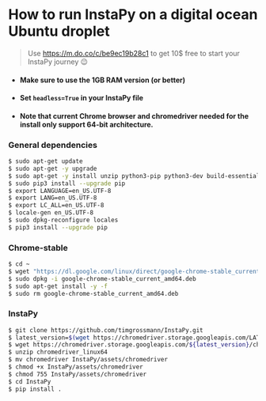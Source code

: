 # How to run InstaPy on a digital ocean Ubuntu droplet
> Use https://m.do.co/c/be9ec19b28c1 to get 10$ free to start your InstaPy journey :wink:

- #### Make sure to use the 1GB RAM version (or better)
- #### Set ```headless=True``` in your InstaPy file
- #### Note that current Chrome browser and chromedriver needed for the install only support 64-bit architecture. 

### General dependencies

```sh
$ sudo apt-get update
$ sudo apt-get -y upgrade
$ sudo apt-get -y install unzip python3-pip python3-dev build-essential libssl-dev libffi-dev xvfb
$ sudo pip3 install --upgrade pip
$ export LANGUAGE=en_US.UTF-8
$ export LANG=en_US.UTF-8
$ export LC_ALL=en_US.UTF-8
$ locale-gen en_US.UTF-8
$ sudo dpkg-reconfigure locales
$ pip3 install --upgrade pip
```

### Chrome-stable

```sh
$ cd ~
$ wget "https://dl.google.com/linux/direct/google-chrome-stable_current_amd64.deb"
$ sudo dpkg -i google-chrome-stable_current_amd64.deb
$ sudo apt-get install -y -f
$ sudo rm google-chrome-stable_current_amd64.deb
```

### InstaPy

```bash
$ git clone https://github.com/timgrossmann/InstaPy.git
$ latest_version=$(wget https://chromedriver.storage.googleapis.com/LATEST_RELEASE -O -)
$ wget https://chromedriver.storage.googleapis.com/${latest_version}/chromedriver_linux64.zip
$ unzip chromedriver_linux64
$ mv chromedriver InstaPy/assets/chromedriver
$ chmod +x InstaPy/assets/chromedriver
$ chmod 755 InstaPy/assets/chromedriver
$ cd InstaPy
$ pip install .
```

